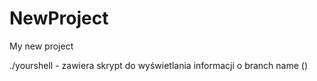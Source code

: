 # NewProject
My new project

./yourshell - zawiera skrypt do wyświetlania informacji o branch name (<branch>)
